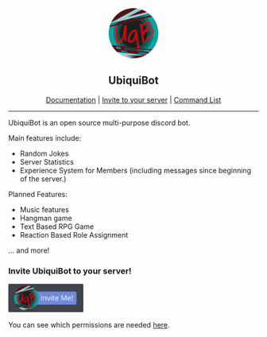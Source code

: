 <div align="center">
        <img width="20%" src="img/UbiquiBot.png">
</div>
<div align="center">
        <b><h2>UbiquiBot</h2></b>
        <a href="https://github.com/AxonneQ/UbiquiBot/wiki">Documentation</a> |
        <a href="#invite">Invite to your server</a> |
        <a href="https://github.com/AxonneQ/UbiquiBot/wiki/Command-List">Command List</a>
</div>
<hr>
UbiquiBot is an open source multi-purpose discord bot.

Main features include:

* Random Jokes
* Server Statistics
* Experience System for Members (including messages since beginning of the server.)

Planned Features:

* Music features
* Hangman game
* Text Based RPG Game
* Reaction Based Role Assignment

... and more!


### <p name="invite"> Invite UbiquiBot to your server! </p>
<a href="https://discordapp.com/oauth2/authorize?client_id=615313123905241182&permissions=675015872&scope=bot">
        <img width="30%" src="img/UbiquiBotInvite.png">
</a>

You can see which permissions are needed [here](https://github.com/AxonneQ/UbiquiBot/wiki/Required-Permissions).


